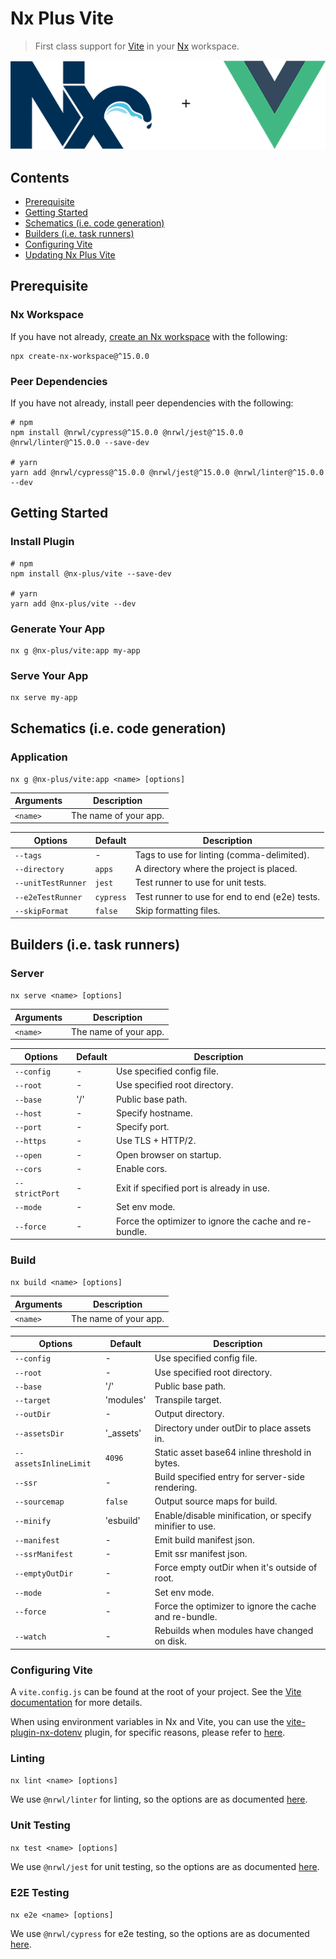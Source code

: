 # Nx Plus Vite

> First class support for [Vite](https://vitejs.dev/) in your [Nx](https://nx.dev/) workspace.

<div align="center">
  <img src="https://raw.githubusercontent.com/ZachJW34/nx-plus/master/libs/vue/nx-plus-vue.png">
</div>

## Contents

- [Prerequisite](#prerequisite)
- [Getting Started](#getting-started)
- [Schematics (i.e. code generation)](#schematics-ie-code-generation)
- [Builders (i.e. task runners)](#builders-ie-task-runners)
- [Configuring Vite](#configuring-vite)
- [Updating Nx Plus Vite](#updating-nx-plus-vite)

## Prerequisite

### Nx Workspace

If you have not already, [create an Nx workspace](https://github.com/nrwl/nx#creating-an-nx-workspace) with the following:

```
npx create-nx-workspace@^15.0.0
```

### Peer Dependencies

If you have not already, install peer dependencies with the following:

```
# npm
npm install @nrwl/cypress@^15.0.0 @nrwl/jest@^15.0.0 @nrwl/linter@^15.0.0 --save-dev

# yarn
yarn add @nrwl/cypress@^15.0.0 @nrwl/jest@^15.0.0 @nrwl/linter@^15.0.0 --dev
```

## Getting Started

### Install Plugin

```
# npm
npm install @nx-plus/vite --save-dev

# yarn
yarn add @nx-plus/vite --dev
```

### Generate Your App

```
nx g @nx-plus/vite:app my-app
```

### Serve Your App

```
nx serve my-app
```

## Schematics (i.e. code generation)

### Application

`nx g @nx-plus/vite:app <name> [options]`

| Arguments | Description           |
| --------- | --------------------- |
| `<name>`  | The name of your app. |

| Options            | Default   | Description                                    |
| ------------------ | --------- | ---------------------------------------------- |
| `--tags`           | -         | Tags to use for linting (comma-delimited).     |
| `--directory`      | `apps`    | A directory where the project is placed.       |
| `--unitTestRunner` | `jest`    | Test runner to use for unit tests.             |
| `--e2eTestRunner`  | `cypress` | Test runner to use for end to end (e2e) tests. |
| `--skipFormat`     | `false`   | Skip formatting files.                         |

## Builders (i.e. task runners)

### Server

`nx serve <name> [options]`

| Arguments | Description           |
| --------- | --------------------- |
| `<name>`  | The name of your app. |

| Options        | Default | Description                                            |
| -------------- | ------- | ------------------------------------------------------ |
| `--config`     | -       | Use specified config file.                             |
| `--root`       | -       | Use specified root directory.                          |
| `--base`       | '/'     | Public base path.                                      |
| `--host`       | -       | Specify hostname.                                      |
| `--port`       | -       | Specify port.                                          |
| `--https`      | -       | Use TLS + HTTP/2.                                      |
| `--open`       | -       | Open browser on startup.                               |
| `--cors`       | -       | Enable cors.                                           |
| `--strictPort` | -       | Exit if specified port is already in use.              |
| `--mode`       | -       | Set env mode.                                          |
| `--force`      | -       | Force the optimizer to ignore the cache and re-bundle. |

### Build

`nx build <name> [options]`

| Arguments | Description           |
| --------- | --------------------- |
| `<name>`  | The name of your app. |

| Options               | Default    | Description                                              |
| --------------------- | ---------- | -------------------------------------------------------- |
| `--config`            | -          | Use specified config file.                               |
| `--root`              | -          | Use specified root directory.                            |
| `--base`              | '/'        | Public base path.                                        |
| `--target`            | 'modules'  | Transpile target.                                        |
| `--outDir`            | -          | Output directory.                                        |
| `--assetsDir`         | '\_assets' | Directory under outDir to place assets in.               |
| `--assetsInlineLimit` | `4096`     | Static asset base64 inline threshold in bytes.           |
| `--ssr`               | -          | Build specified entry for server-side rendering.         |
| `--sourcemap`         | `false`    | Output source maps for build.                            |
| `--minify`            | 'esbuild'  | Enable/disable minification, or specify minifier to use. |
| `--manifest`          | -          | Emit build manifest json.                                |
| `--ssrManifest`       | -          | Emit ssr manifest json.                                  |
| `--emptyOutDir`       | -          | Force empty outDir when it's outside of root.            |
| `--mode`              | -          | Set env mode.                                            |
| `--force`             | -          | Force the optimizer to ignore the cache and re-bundle.   |
| `--watch`             | -          | Rebuilds when modules have changed on disk.              |

### Configuring Vite

A `vite.config.js` can be found at the root of your project. See the [Vite documentation](https://vitejs.dev/config/) for more details.

When using environment variables in Nx and Vite, you can use the [vite-plugin-nx-dotenv](https://github.com/chf007/vite-plugin-nx-dotenv) plugin, for specific reasons, please refer to [here](https://github.com/ZachJW34/nx-plus/issues/239).

### Linting

`nx lint <name> [options]`

We use `@nrwl/linter` for linting, so the options are as documented [here](https://github.com/nrwl/nx/blob/master/docs/angular/api-linter/builders/eslint.md#eslint).

### Unit Testing

`nx test <name> [options]`

We use `@nrwl/jest` for unit testing, so the options are as documented [here](https://github.com/nrwl/nx/blob/master/docs/angular/api-jest/builders/jest.md#jest).

### E2E Testing

`nx e2e <name> [options]`

We use `@nrwl/cypress` for e2e testing, so the options are as documented [here](https://github.com/nrwl/nx/blob/master/docs/angular/api-cypress/builders/cypress.md#cypress).
